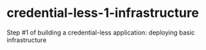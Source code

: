# credential-less-1-infrastructure
Step #1 of building a credential-less application: deploying basic infrastructure
